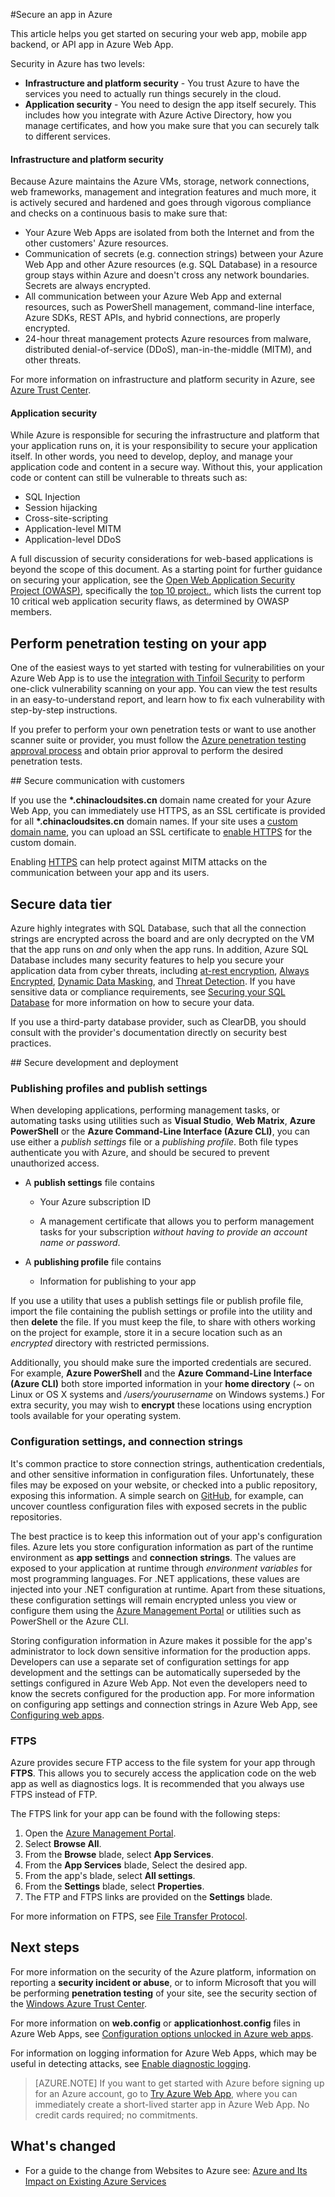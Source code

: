 <properties
	pageTitle="Secure an app in Azure Web App"
	description="Learn how to secure a web app, mobile app backend, or API app in Azure Web App."
	services="app-service"
	documentationCenter=""
	authors="cephalin"
	manager="wpickett"
	editor=""/>

<tags
	ms.service="app-service"
	ms.date="01/12/2016"
	wacn.date=""/>


#Secure an app in Azure

This article helps you get started on securing your web app, mobile app backend, or API app in Azure Web App. 

Security in Azure has two levels: 

- **Infrastructure and platform security** - You trust Azure to have the services you need to actually run things securely in the cloud.
- **Application security** - You need to design the app itself securely. This includes how you integrate with Azure Active Directory, how you manage certificates, and how you make sure that you can securely talk to different services. 

#### Infrastructure and platform security
Because Azure maintains the Azure VMs, storage, network connections, web frameworks, management and integration features and much more, it is actively secured and hardened and goes 
through vigorous compliance and checks on a continuous basis to make sure that:

- Your Azure Web Apps are isolated from both the Internet and from the other customers' Azure resources.
- Communication of secrets (e.g. connection strings) between your Azure Web App and other Azure resources (e.g. SQL Database) in a resource group stays within Azure and doesn't cross any network boundaries. Secrets are 
always encrypted.
- All communication between your Azure Web App and external resources, such as PowerShell management, command-line interface, Azure SDKs, REST APIs, and hybrid connections, are properly encrypted.
- 24-hour threat management protects Azure resources from malware, distributed denial-of-service (DDoS), man-in-the-middle (MITM), and other threats. 

For more information on infrastructure and platform security in Azure, see [Azure Trust Center](/support/trust-center/security/).

#### Application security

While Azure is responsible for securing the infrastructure and platform that your application runs on, it is your responsibility to secure your application itself. In other words, you need to develop, deploy, and manage your
application code and content in a secure way. Without this, your application code or content can still be vulnerable to threats such as:

- SQL Injection
- Session hijacking
- Cross-site-scripting
- Application-level MITM
- Application-level DDoS

A full discussion of security considerations for web-based applications is beyond the scope of this document. As a starting point for further guidance on securing your application,
see the [Open Web Application Security Project (OWASP)](https://www.owasp.org/index.php/Main_Page), specifically the [top 10 project.](https://www.owasp.org/index.php/Category:OWASP_Top_Ten_Project), 
which lists the current top 10 critical web application security flaws, as determined by OWASP members.

## Perform penetration testing on your app

One of the easiest ways to yet started with testing for vulnerabilities on your Azure Web App is to use the [integration with Tinfoil Security](/blog/web-vulnerability-scanning-for-azure-app-service-powered-by-tinfoil-security/)
to perform one-click vulnerability scanning on your app. You can view the test results in an easy-to-understand report, and learn how to fix each vulnerability with step-by-step instructions.

If you prefer to perform your own penetration tests or want to use another scanner suite or provider, you must follow the [Azure penetration testing approval process](https://security-forms.azure.com/penetration-testing/terms) and 
obtain prior approval to perform the desired penetration tests.

##<a name="https"></a> Secure communication with customers

If you use the **\*.chinacloudsites.cn** domain name created for your Azure Web App, you can immediately use HTTPS, as an SSL certificate is provided for all **\*.chinacloudsites.cn** domain names. If your site uses a [custom domain name](/documentation/articles/web-sites-custom-domain-name), you can upload an SSL certificate to [enable HTTPS](/documentation/articles/web-sites-configure-ssl-certificate) for the custom domain.

Enabling [HTTPS](https://en.wikipedia.org/wiki/HTTPS) can help protect against MITM attacks on the communication between your app and its users.

## Secure data tier

Azure highly integrates with SQL Database, such that all the connection strings are encrypted across the board and are only decrypted on the VM that the app runs on *and* only when the app runs. 
In addition, Azure SQL Database includes many security features to help you secure your application data from cyber threats, including 
[at-rest encryption](https://msdn.microsoft.com/zh-cn/library/dn948096.aspx), [Always Encrypted](https://msdn.microsoft.com/zh-cn/library/mt163865.aspx),
[Dynamic Data Masking](/documentation/articles/sql-database-dynamic-data-masking-get-started), and [Threat Detection](/documentation/articles/sql-database-threat-detection-get-started). 
If you have sensitive data or compliance requirements, see [Securing your SQL Database](/documentation/articles/sql-database-security) for more information on how to secure 
your data.

If you use a third-party database provider, such as ClearDB, you should consult with the provider's documentation directly on security best practices.  

##<a name="develop"></a> Secure development and deployment

### Publishing profiles and publish settings

When developing applications, performing management tasks, or automating tasks using utilities such as **Visual Studio**, **Web Matrix**, **Azure PowerShell** or the **Azure Command-Line Interface (Azure CLI)**, you can use either 
a *publish settings* file or a *publishing profile*. Both file types authenticate you with Azure, and should be secured to prevent unauthorized access.

* A **publish settings** file contains

	* Your Azure subscription ID

	* A management certificate that allows you to perform management tasks for your subscription *without having to provide an account name or password*.

* A **publishing profile** file contains

	* Information for publishing to your app

If you use a utility that uses a publish settings file or publish profile file, import the file containing the publish settings or profile into the utility and then **delete** the file. If you must keep the file, to share with 
others working on the project for example, store it in a secure location such as an *encrypted* directory with restricted permissions.

Additionally, you should make sure the imported credentials are secured. For example, **Azure PowerShell** and the **Azure Command-Line Interface (Azure CLI)** both store imported information in your **home directory** 
(*~* on Linux or OS X systems and */users/yourusername* on Windows systems.) For extra security, you may wish to **encrypt** these locations using encryption tools available for your operating system.

### Configuration settings, and connection strings
It's common practice to store connection strings, authentication credentials, and other sensitive information in configuration files. Unfortunately, these files may be exposed on your website, or checked into a public repository, 
exposing this information. A simple search on [GitHub](https://github.com), for example, can uncover countless configuration files with exposed secrets in the public repositories.

The best practice is to keep this information out of your app's configuration files. Azure lets you store configuration information as part of the runtime environment as **app settings** and **connection strings**. The values 
are exposed to your application at runtime through *environment variables* for most programming languages. For .NET applications, these values are injected into your .NET configuration at runtime. Apart from these situations, these
configuration settings will remain encrypted unless you view or configure them using the [Azure Management Portal](https://manage.windowsazure.cn) or utilities such as PowerShell or the Azure CLI. 

Storing configuration information in Azure makes it possible for the app's administrator to lock down sensitive information for the production apps. Developers can use a separate set of configuration settings
for app development and the settings can be automatically superseded by the settings configured in Azure Web App. Not even the developers need to know the secrets configured for the production app. For more information on 
configuring app settings and connection strings in Azure Web App, see [Configuring web apps](/documentation/articles/web-sites-configure).

### FTPS

Azure provides secure FTP access to the file system for your app through **FTPS**. This allows you to securely access the application code on the web app as well as diagnostics logs. It is recommended that you
always use FTPS instead of FTP. 

The FTPS link for your app can be found with the following steps:

1. Open the [Azure Management Portal](https://manage.windowsazure.cn).
2. Select **Browse All**.
3. From the **Browse** blade, select **App Services**.
4. From the **App Services** blade, Select the desired app.
5. From the app's blade, select **All settings**.
6. From the **Settings** blade, select **Properties**.
7. The FTP and FTPS links are provided on the **Settings** blade. 

For more information on FTPS, see [File Transfer Protocol](http://en.wikipedia.org/wiki/File_Transfer_Protocol).

## Next steps

For more information on the security of the Azure platform, information on reporting a **security incident or abuse**, or to inform Microsoft that you will be performing **penetration testing** of your site, see the security section of the [Windows Azure Trust Center](https://azure.microsoft.com/support/trust-center/security/).

For more information on **web.config** or **applicationhost.config** files in Azure Web Apps, see [Configuration options unlocked in Azure web apps](https://azure.microsoft.com/blog/2014/01/28/more-to-explore-configuration-options-unlocked-in-windows-azure-web-sites/).

For information on logging information for Azure Web Apps, which may be useful in detecting attacks, see [Enable diagnostic logging](/documentation/articles/web-sites-enable-diagnostic-log).

>[AZURE.NOTE] If you want to get started with Azure before signing up for an Azure account, go to [Try Azure Web App](https://tryappservice.azure.com/), where you can immediately create a short-lived starter app in Azure Web App. No credit cards required; no commitments.

## What's changed

* For a guide to the change from Websites to Azure see: [Azure and Its Impact on Existing Azure Services](/documentation/services/web-sites/)

